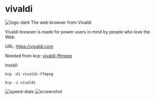 vivaldi
=======
![logo-dark](https://vivaldi.com/press/logos/vivaldi_logo_dark.png)
The web browser from Vivaldi

Vivaldi browser is made for power users in mind by people who love the Web.

URL: https://vivaldi.com

Needed from kcp:
[vivaldi-ffmpeg](../../../vivaldi-ffmpeg)

Install:
```
kcp -di vivaldi-ffmpeg
```
```
kcp -i vivaldi
```
![speed-dials](https://vivaldi.com/press/screenshots/vivaldi-speed-dials.png)
![screenshot](https://vivaldi.com/press/highres/wallpapers/Wallpaper_Red_Icon_Gradient.png)
